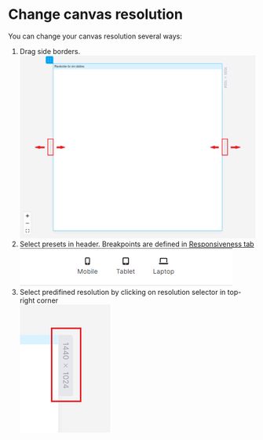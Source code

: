 # Change canvas resolution

You can change your canvas resolution several ways:

1. Drag side borders.\
   ![](<../../.gitbook/assets/image (6).png>)
2. Select presets in header. Breakpoints are defined in [Responsiveness tab](../../resuponshibu.md)\
   ![](<../../.gitbook/assets/image (4).png>)
3. Select predifined resolution by clicking on resolution selector in top-right corner\
   ![](<../../.gitbook/assets/image (2).png>)
